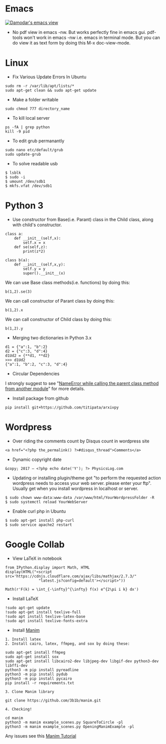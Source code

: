 # Emacs

[![Damodar's emacs view](https://raw.githubusercontent.com/Damicristi/All-about-Emacs-and-Linux/master/My%20emacs%20Config/emacs.png)](https://physicslog.com "Visit my blog")

- No pdf view in emacs -nw. But works perfectly fine in emacs gui. pdf-tools won't work in emacs -nw i.e. emacs in terminal mode. But you can do view it as text form by doing this M-x doc-view-mode. 


# Linux

- Fix Various Update Errors In Ubuntu 
```
sudo rm -r /var/lib/apt/lists/*
sudo apt-get clean && sudo apt-get update
```

- Make a folder writable
```
sudo chmod 777 directory_name
```

- To kill local server
```
ps -fA | grep python
kill -9 pid
```

- To edit grub permanantly 
```
sudo nano etc/default/grub
sudo update-grub
```

- To solve readable usb
```
$ lsblk
$ sudo -i
$ umount /dev/sdb1
$ mkfs.vfat /dev/sdb1
```

# Python 3

- Use constructor from Base(i.e. Parant) class in the Child class, along with child's constructor.
```
class a:
    def __init__(self,x):
        self.x = x    
    def se(self,z):
        print(z*2)
```
```
class b(a):
    def __init__(self,x,y):
        self.y = y
        super().__init__(x)
```

We can use Base class methods(i.e. functions) by doing this:   

```
b(1,2).se(3)
```

We can call constructor of Parant class by doing this:

```
b(1,2).x
```

We can call constructor of Child class by doing this:

```
b(1,2).y
```

- Merging two dictionaries in Python 3.x

```
d1 = {"a":1, "b":2}
d2 = {"c":3, "d":4}
d1Ud2 = {**d1, **d2}
>>> d1Ud2
{"a":1, "b":2, "c":3, "d":4}
```

- Circular Dependencies

I strongly suggest to see "<a href="https://stackoverflow.com/questions/48093653/nameerror-while-calling-the-parent-class-method-from-another-module">NameError while calling the parent class method from another module</a>" for more details.

- Install package from github
```
pip install git+https://github.com/titipata/arxivpy
```

# Wordpress

- Over riding the comments count by Disqus count in wordpress site
```
<a href="<?php the_permalink() ?>#disqus_thread">Comments</a>
```

- Dynamic copyright date
```
&copy; 2017 – <?php echo date('Y'); ?> PhysicsLog.com
```

- Updating or installing plugin/theme got "to perform the requested action wordpress needs to access your web server. please enter your ftp". Usually get when you install wordpress in localhost or server.
```
$ sudo chown www-data:www-data /var/www/html/YourWordpressFolder -R
$ sudo systemctl reload YourWebServer
```

- Enable curl php in Ubuntu
```
$ sudo apt-get install php-curl
$ sudo service apache2 restart
```

# Google Collab

- View LaTeX in notebook
```
from IPython.display import Math, HTML
display(HTML("<script src='https://cdnjs.cloudflare.com/ajax/libs/mathjax/2.7.3/"
               "latest.js?config=default'></script>"))

Math(r'F(k) = \int_{-\infty}^{\infty} f(x) e^{2\pi i k} dx')
```

- Install LaTeX
```
!sudo apt-get update
!sudo apt-get install texlive-full
!sudo apt install texlive-latex-base 
!sudo apt install texlive-fonts-extra
```

- Install [Manim](http://github.com/3b1b/manim/)
```
1. Install latex
2. Install cairo, latex, ffmpeg, and sox by doing these:

sudo apt-get install ffmpeg
sudo apt-get install sox
sudo apt-get install libcairo2-dev libjpeg-dev libgif-dev python3-dev libffi-dev
python3 -m pip install pyreadline
python3 -m pip install pydub
python3 -m pip install pycairo
pip install -r requirements.txt

3. Clone Manim library

git clone https://github.com/3b1b/manim.git

4. Checking!

cd manim
python3 -m manim example_scenes.py SquareToCircle -pl
python3 -m manim example_scenes.py OpeningManimExample -pl
```
Any issues see this [Manim Tutorial](https://talkingphysics.wordpress.com)
